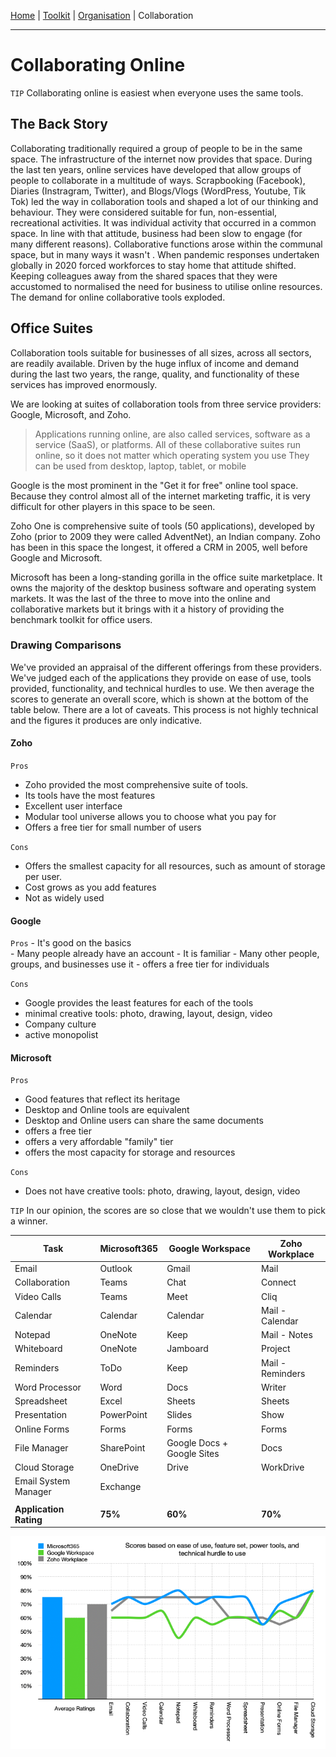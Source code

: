 [Home](index.html) | [Toolkit](Toolkit.html) | [Organisation](Organisation.html) | Collaboration

---
# Collaborating Online

``TIP`` Collaborating online is easiest when everyone uses the same tools.

## The Back Story
Collaborating traditionally required a group of people to be in the same space. The infrastructure of the internet now provides that space. During the last ten years, online services have developed that allow groups of people to collaborate in a multitude of ways. Scrapbooking (Facebook), Diaries (Instragram, Twitter), and Blogs/Vlogs (WordPress, Youtube, Tik Tok) led the way in collaboration tools and shaped a lot of our thinking and behaviour. They were considered suitable for fun, non-essential, recreational activities. It was individual activity that occurred in a common space. In line with that attitude, business had been slow to engage (for many different reasons). Collaborative functions arose within the communal space, but in many ways it wasn't . When pandemic responses undertaken globally in 2020 forced workforces to stay home that attitude shifted. Keeping colleagues away from the shared spaces that they were accustomed to normalised the need for business to utilise online resources. The demand for online collaborative tools exploded. 

## Office Suites
Collaboration tools suitable for businesses of all sizes, across all sectors, are readily available. Driven by the huge influx of income and demand during the last two years, the range, quality, and functionality of these services has improved enormously. 

We are looking at suites of collaboration tools from three service providers: Google, Microsoft, and Zoho. 

> Applications running online, are also called services, software as a service (SaaS), or platforms. 
> All of these collaborative suites run online, so it does not matter which operating system you use
> They can be used from desktop, laptop, tablet, or mobile


Google is the most prominent in the "Get it for free" online tool space. Because they control almost all of the internet marketing traffic, it is very difficult for other players in this space to be seen.

Zoho One is comprehensive suite of tools (50 applications), developed by Zoho (prior to 2009 they were called AdventNet), an Indian company. Zoho has been in this space the longest, it offered a CRM in 2005, well before Google and Microsoft.

Microsoft has been a long-standing gorilla in the office suite marketplace. It owns the majority of the desktop business software and operating system markets. It was the last of the three to move into the online and collaborative markets but it brings with it a history of providing the benchmark toolkit for office users.

### Drawing Comparisons
We've provided an appraisal of the different offerings from these providers. We've judged each of the applications they provide on ease of use, tools provided, functionality, and technical hurdles to use. We then average the scores to generate an overall score, which is shown at the bottom of the table below. There are a lot of caveats. This process is not highly technical and the figures it produces are only indicative. 

#### Zoho
``Pros`` 
  - Zoho provided the most comprehensive suite of tools.   
  - Its tools have the most features
  - Excellent user interface
  - Modular tool universe allows you to choose what you pay for
  - Offers a free tier for small number of users
  
  ``Cons``
  - Offers the smallest capacity for all resources, such as amount of storage per user. 
  - Cost grows as you add features
  - Not as widely used

#### Google
``Pros``
    - It's good on the basics   
    - Many people already have an account
    - It is familiar
    - Many other people, groups, and businesses use it
    - offers a free tier for individuals
    
``Cons`` 
   - Google provides the least features for each of the tools
   - minimal creative tools: photo, drawing, layout, design, video
   - Company culture
   - active monopolist

#### Microsoft
``Pros`` 
   - Good features that reflect its heritage
   - Desktop and Online tools are equivalent
   - Desktop and Online users can share the same documents   
   - offers a free tier
   - offers a very affordable "family" tier
   - offers the most capacity for storage and resources

``Cons``
  - Does not have creative tools: photo, drawing, layout, design, video



``TIP`` In our opinion, the scores are so close that we wouldn't use them to pick a winner. 

|Task|Microsoft365|Google Workspace|Zoho Workplace|
|---|---|---|---|
|Email|Outlook|Gmail|Mail|
|Collaboration|Teams|Chat|Connect|
|Video Calls|Teams|Meet|Cliq|
|Calendar|Calendar|Calendar|Mail - Calendar|
|Notepad|OneNote|Keep|Mail - Notes|
|Whiteboard|OneNote|Jamboard|Project|
|Reminders|ToDo|Keep|Mail - Reminders|
|Word Processor|Word|Docs|Writer|
|Spreadsheet|Excel|Sheets|Sheets|
|Presentation|PowerPoint|Slides|Show|
|Online Forms|Forms|Forms|Forms|
|File Manager|SharePoint|Google Docs + Google Sites|Docs|
|Cloud Storage|OneDrive|Drive|WorkDrive|
|Email System Manager|Exchange|||
|||||
|**Application Rating**|**75%**|**60%**|**70%**|


![A bar chart and line chart comparing Google, Microsoft, and Zoho Online suites](OnlineSuitesCompared.png)
